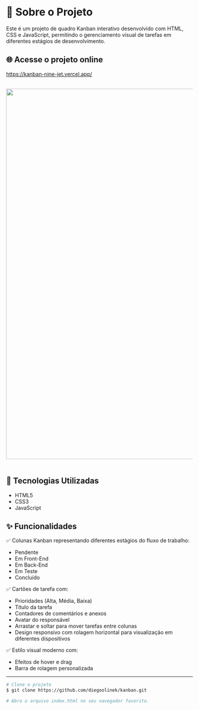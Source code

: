 # 📌 Sobre o Projeto

Este é um projeto de quadro Kanban interativo desenvolvido com HTML, CSS e JavaScript, permitindo o gerenciamento visual de tarefas em diferentes estágios de desenvolvimento.


## 🌐 Acesse o projeto online
https://kanban-nine-jet.vercel.app/
<div align="center">
<br>
<img src="https://github.com/user-attachments/assets/45756e89-f3a9-40b4-adff-f0ecf0c4c8f7" width="1000px" />
</div>
<br>


## 🚀 Tecnologias Utilizadas 
<ul>
<li>HTML5</li>
<li>CSS3</li>
<li>JavaScript</li>
</ul>

## ✨ Funcionalidades  

✅ Colunas Kanban representando diferentes estágios do fluxo de trabalho:
<ul>
<li>Pendente</li>
<li>Em Front-End</li>
<li>Em Back-End</li>
<li>Em Teste</li>
<li>Concluído</li>
</ul>

✅ Cartões de tarefa com:
<ul>
<li>Prioridades (Alta, Média, Baixa)</li>
<li>Título da tarefa</li>
<li>Contadores de comentários e anexos</li>
<li>Avatar do responsável</li>
<li>Arrastar e soltar para mover tarefas entre colunas</li>
<li>Design responsivo com rolagem horizontal para visualização em diferentes dispositivos</li>
</ul>

✅ Estilo visual moderno com:
<ul>
<li>Efeitos de hover e drag</li>
<li>Barra de rolagem personalizada</li>
</ul>
<hr>

```bash
# Clone o projeto
$ git clone https://github.com/diegoolinek/kanban.git

# Abra o arquivo index.html no seu navegador favorito.
```  
